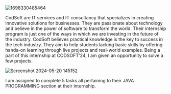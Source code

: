 ![1698330485464](https://github.com/shanaayakhare/CODSOFT-Internship/assets/111554380/b3456b36-3e6f-4432-89f2-be3a12cfa8a0)

CodSoft are IT services and IT consultancy  that specializes in creating innovative solutions for businesses. They are passionate about technology and believe in the power of software to transform the world. Their internship program is just one of the ways in which we are investing in the future of the industry.
CodSoft believes practical knowledge is the key to success in the tech industry. They aim to help students lacking basic skills by offering hands-on learning through live projects and real-world examples. 
Being a part of this internship at CODSOFT'24, I am given an opportunity to solve a few projects. 
          
![Screenshot 2024-05-20 145152](https://github.com/shanaayakhare/CODSOFT-Internship/assets/111554380/4451f744-356a-4a9b-bdd0-7bf01d418a19)

I am assigned to complete 5 tasks all pertaining to their JAVA PROGRAMMING section at their internship.


